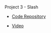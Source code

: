 Project 3 - Slash 

-  [Code Repository](https://github.com/salonishah01/CSC510-FALL23-P28-Project3)

-  [Video]()

